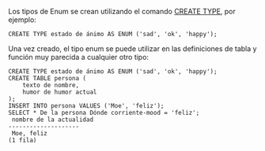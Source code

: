 Los tipos de Enum se crean utilizando el comando [CREATE TYPE](https://www.postgresql.org/docs/current/sql-createtype.html), por ejemplo:

```
CREATE TYPE estado de ánimo AS ENUM ('sad', 'ok', 'happy');
```

Una vez creado, el tipo enum se puede utilizar en las definiciones de tabla y función muy parecida a cualquier otro tipo:

```
CREATE TYPE estado de ánimo AS ENUM ('sad', 'ok', 'happy');
CREATE TABLE persona (
    texto de nombre,
    humor de humor actual
);
INSERT INTO persona VALUES ('Moe', 'feliz');
SELECT * De la persona Dónde corriente-mood = 'feliz';
 nombre de la actualidad
--------------------
 Moe, feliz
(1 fila)
```